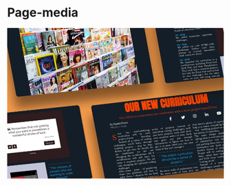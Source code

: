 # Page-media

![Logo de Mi Proyecto](https://github.com/danielperezh/Page-media/blob/main/page.webp)
